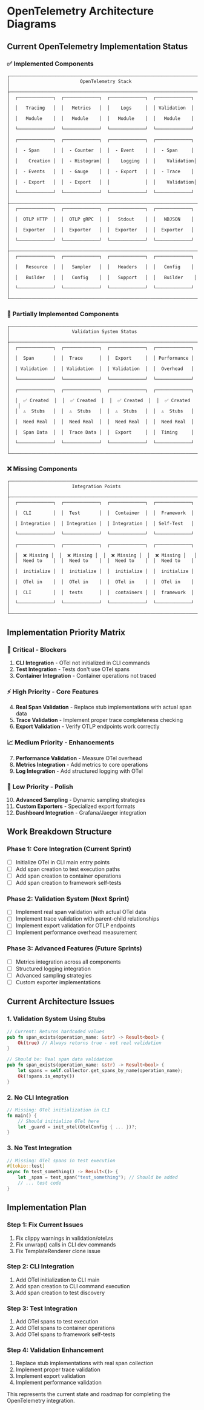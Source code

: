 # OpenTelemetry Architecture Diagrams

## Current OpenTelemetry Implementation Status

### ✅ **Implemented Components**

```
┌─────────────────────────────────────────────────────────────────────────┐
│                          OpenTelemetry Stack                           │
├─────────────────────────────────────────────────────────────────────────┤
│  ┌─────────────┐  ┌─────────────┐  ┌─────────────┐  ┌─────────────┐   │
│  │   Tracing   │  │   Metrics   │  │    Logs     │  │ Validation  │   │
│  │   Module    │  │   Module    │  │   Module    │  │   Module    │   │
│  └─────────────┘  └─────────────┘  └─────────────┘  └─────────────┘   │
│  ┌─────────────┐  ┌─────────────┐  ┌─────────────┐  ┌─────────────┐   │
│  │  - Span     │  │  - Counter  │  │  - Event    │  │  - Span     │   │
│  │    Creation │  │  - Histogram│  │    Logging  │  │    Validation│   │
│  │  - Events   │  │  - Gauge    │  │  - Export   │  │  - Trace    │   │
│  │  - Export   │  │  - Export   │  │             │  │    Validation│   │
│  └─────────────┘  └─────────────┘  └─────────────┘  └─────────────┘   │
├─────────────────────────────────────────────────────────────────────────┤
│  ┌─────────────┐  ┌─────────────┐  ┌─────────────┐  ┌─────────────┐   │
│  │  OTLP HTTP  │  │  OTLP gRPC  │  │   Stdout    │  │   NDJSON    │   │
│  │  Exporter   │  │  Exporter   │  │  Exporter   │  │  Exporter   │   │
│  └─────────────┘  └─────────────┘  └─────────────┘  └─────────────┘   │
├─────────────────────────────────────────────────────────────────────────┤
│  ┌─────────────┐  ┌─────────────┐  ┌─────────────┐  ┌─────────────┐   │
│  │   Resource  │  │   Sampler   │  │   Headers   │  │   Config    │   │
│  │   Builder   │  │   Config    │  │   Support   │  │   Builder    │   │
│  └─────────────┘  └─────────────┘  └─────────────┘  └─────────────┘   │
└─────────────────────────────────────────────────────────────────────────┘
```

### 🔄 **Partially Implemented Components**

```
┌─────────────────────────────────────────────────────────────────────────┐
│                       Validation System Status                          │
├─────────────────────────────────────────────────────────────────────────┤
│  ┌─────────────┐  ┌─────────────┐  ┌─────────────┐  ┌─────────────┐   │
│  │  Span       │  │  Trace      │  │  Export     │  │ Performance │   │
│  │ Validation  │  │ Validation  │  │ Validation  │  │  Overhead   │   │
│  └─────────────┘  └─────────────┘  └─────────────┘  └─────────────┘   │
│  ┌─────────────┐  ┌─────────────┐  ┌─────────────┐  ┌─────────────┐   │
│  │  ✅ Created  │  │  ✅ Created  │  │  ✅ Created  │  │  ✅ Created  │   │
│  │  ⚠️  Stubs   │  │  ⚠️  Stubs   │  │  ⚠️  Stubs   │  │  ⚠️  Stubs   │   │
│  │  Need Real  │  │  Need Real  │  │  Need Real  │  │  Need Real  │   │
│  │  Span Data  │  │  Trace Data │  │  Export     │  │  Timing     │   │
│  └─────────────┘  └─────────────┘  └─────────────┘  └─────────────┘   │
└─────────────────────────────────────────────────────────────────────────┘
```

### ❌ **Missing Components**

```
┌─────────────────────────────────────────────────────────────────────────┐
│                       Integration Points                               │
├─────────────────────────────────────────────────────────────────────────┤
│  ┌─────────────┐  ┌─────────────┐  ┌─────────────┐  ┌─────────────┐   │
│  │  CLI        │  │  Test       │  │  Container  │  │  Framework  │   │
│  │ Integration │  │ Integration │  │ Integration │  │ Self-Test   │   │
│  └─────────────┘  └─────────────┘  └─────────────┘  └─────────────┘   │
│  ┌─────────────┐  ┌─────────────┐  ┌─────────────┐  ┌─────────────┐   │
│  │  ❌ Missing │  │  ❌ Missing │  │  ❌ Missing │  │  ❌ Missing │   │
│  │  Need to    │  │  Need to    │  │  Need to    │  │  Need to    │   │
│  │  initialize │  │  initialize │  │  initialize │  │  initialize │   │
│  │  OTel in    │  │  OTel in    │  │  OTel in    │  │  OTel in    │   │
│  │  CLI        │  │  tests      │  │  containers │  │  framework  │   │
│  └─────────────┘  └─────────────┘  └─────────────┘  └─────────────┘   │
└─────────────────────────────────────────────────────────────────────────┘
```

## Implementation Priority Matrix

### 🚨 **Critical - Blockers**

1. **CLI Integration** - OTel not initialized in CLI commands
2. **Test Integration** - Tests don't use OTel spans
3. **Container Integration** - Container operations not traced

### ⚡ **High Priority - Core Features**

4. **Real Span Validation** - Replace stub implementations with actual span data
5. **Trace Validation** - Implement proper trace completeness checking
6. **Export Validation** - Verify OTLP endpoints work correctly

### 📈 **Medium Priority - Enhancements**

7. **Performance Validation** - Measure OTel overhead
8. **Metrics Integration** - Add metrics to core operations
9. **Log Integration** - Add structured logging with OTel

### 🎯 **Low Priority - Polish**

10. **Advanced Sampling** - Dynamic sampling strategies
11. **Custom Exporters** - Specialized export formats
12. **Dashboard Integration** - Grafana/Jaeger integration

## Work Breakdown Structure

### Phase 1: Core Integration (Current Sprint)
- [ ] Initialize OTel in CLI main entry points
- [ ] Add span creation to test execution paths
- [ ] Add span creation to container operations
- [ ] Add span creation to framework self-tests

### Phase 2: Validation System (Next Sprint)
- [ ] Implement real span validation with actual OTel data
- [ ] Implement trace validation with parent-child relationships
- [ ] Implement export validation for OTLP endpoints
- [ ] Implement performance overhead measurement

### Phase 3: Advanced Features (Future Sprints)
- [ ] Metrics integration across all components
- [ ] Structured logging integration
- [ ] Advanced sampling strategies
- [ ] Custom exporter implementations

## Current Architecture Issues

### 1. **Validation System Using Stubs**
```rust
// Current: Returns hardcoded values
pub fn span_exists(operation_name: &str) -> Result<bool> {
    Ok(true) // Always returns true - not real validation
}

// Should be: Real span data validation
pub fn span_exists(operation_name: &str) -> Result<bool> {
    let spans = self.collector.get_spans_by_name(operation_name);
    Ok(!spans.is_empty())
}
```

### 2. **No CLI Integration**
```rust
// Missing: OTel initialization in CLI
fn main() {
    // Should initialize OTel here
    let _guard = init_otel(OtelConfig { ... })?;
}
```

### 3. **No Test Integration**
```rust
// Missing: OTel spans in test execution
#[tokio::test]
async fn test_something() -> Result<()> {
    let _span = test_span("test_something"); // Should be added
    // ... test code
}
```

## Implementation Plan

### Step 1: Fix Current Issues
1. Fix clippy warnings in validation/otel.rs
2. Fix unwrap() calls in CLI dev commands
3. Fix TemplateRenderer clone issue

### Step 2: CLI Integration
1. Add OTel initialization to CLI main
2. Add span creation to CLI command execution
3. Add span creation to test discovery

### Step 3: Test Integration
1. Add OTel spans to test execution
2. Add OTel spans to container operations
3. Add OTel spans to framework self-tests

### Step 4: Validation Enhancement
1. Replace stub implementations with real span collection
2. Implement proper trace validation
3. Implement export validation
4. Implement performance validation

This represents the current state and roadmap for completing the OpenTelemetry integration.

